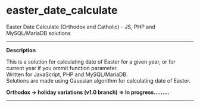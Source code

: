# easter_date_calculate
Easter Date Calculate (Orthodox and Catholic) - JS, PHP and MySQL/MariaDB solutions


--------------------------------------------------------------------------------------------
<strong>Description</strong>

This is a solution for calculating date of Easter for a given year, 
or for current year if you ommit function parameter. <br>
Written for JavaScript, PHP and MySQL/MariaDB. <br>
Solutions are made using Gaussian algorithm for calculating date of Easter. <br>

<strong>Orthodox -> holiday variations (v1.0 branch) => In progress.........</strong>

--------------------------------------------------------------------------------------------
